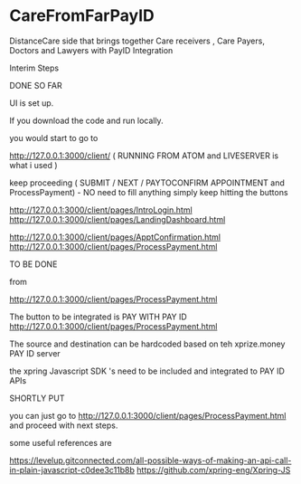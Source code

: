 # CareFromFarPayID
DistanceCare side that brings together Care receivers , Care Payers, Doctors and Lawyers with PayID Integration




Interim Steps 

DONE SO FAR

UI is set up. 

If you download the code and run locally. 

you would start to go to 

http://127.0.0.1:3000/client/ ( RUNNING FROM ATOM and LIVESERVER is what i used ) 

keep proceeding ( SUBMIT / NEXT / PAYTOCONFIRM APPOINTMENT and ProcessPayment) - NO need to fill anything simply keep hitting the buttons

http://127.0.0.1:3000/client/pages/IntroLogin.html
http://127.0.0.1:3000/client/pages/LandingDashboard.html

http://127.0.0.1:3000/client/pages/ApptConfirmation.html
http://127.0.0.1:3000/client/pages/ProcessPayment.html


TO BE DONE 

from 

http://127.0.0.1:3000/client/pages/ProcessPayment.html 

The button to be integrated is PAY WITH PAY ID http://127.0.0.1:3000/client/pages/ProcessPayment.html

The source and destination can be hardcoded based on teh xprize.money PAY ID server

the xpring Javascript SDK 's need to be included and integrated to PAY ID APIs 

SHORTLY PUT 

you can just go to http://127.0.0.1:3000/client/pages/ProcessPayment.html  and proceed with next steps.



some useful references are

https://levelup.gitconnected.com/all-possible-ways-of-making-an-api-call-in-plain-javascript-c0dee3c11b8b
https://github.com/xpring-eng/Xpring-JS




